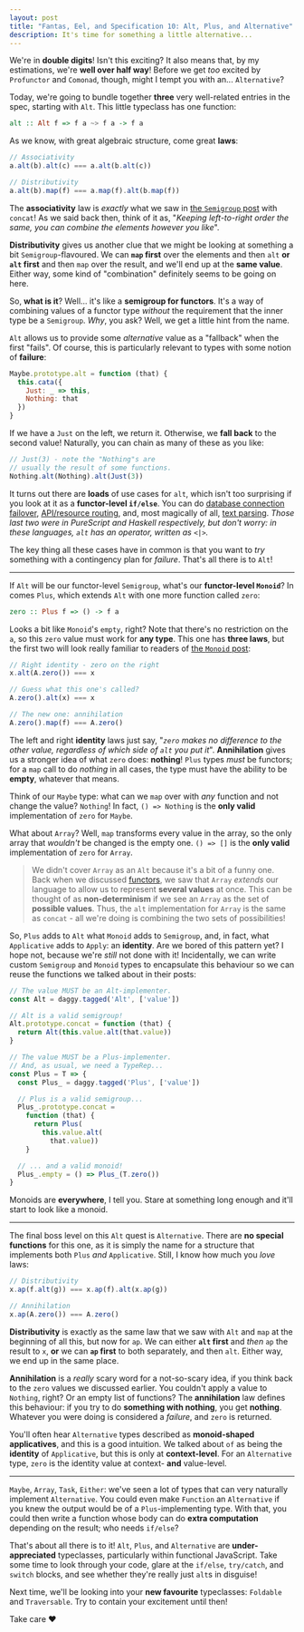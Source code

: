 ```yaml
---
layout: post
title: "Fantas, Eel, and Specification 10: Alt, Plus, and Alternative"
description: It's time for something a little alternative...
---
```


We're in **double digits**! Isn't this exciting? It also means that, by my estimations, we're **well over half way**! Before we get _too_ excited by `Profunctor` and `Comonad`, though, might I tempt you with an... `Alternative`?

Today, we're going to bundle together **three** very well-related entries in the spec, starting with `Alt`. This little typeclass has one function:

```haskell
alt :: Alt f => f a ~> f a -> f a
```

As we know, with great algebraic structure, come great **laws**:

```javascript
// Associativity
a.alt(b).alt(c) === a.alt(b.alt(c))

// Distributivity
a.alt(b).map(f) === a.map(f).alt(b.map(f))
```

The **associativity** law is _exactly_ what we saw in [the `Semigroup` post](/2017/03/13/fantas-eel-and-specification-4/) with `concat`! As we said back then, think of it as, "_Keeping left-to-right order the same, you can combine the elements however you like_".

**Distributivity** gives us another clue that we might be looking at something a bit `Semigroup`-flavoured. We can **`map` first** over the elements and then `alt` **or** **`alt` first** and then `map` over the result, and we'll end up at the **same value**. Either way, some kind of "combination" definitely seems to be going on here.

So, **what is it**? Well... it's like a **semigroup for functors**. It's a way of combining values of a functor type _without_ the requirement that the inner type be a `Semigroup`. _Why_, you ask? Well, we get a little hint from the name.

`Alt` allows us to provide some _alternative_ value as a "fallback" when the first "fails". Of course, this is particularly relevant to types with some notion of **failure**:

```javascript
Maybe.prototype.alt = function (that) {
  this.cata({
    Just: _ => this,
    Nothing: that
  })
}
```

If we have a `Just` on the left, we return it. Otherwise, we **fall back** to the second value! Naturally, you can chain as many of these as you like:

```javascript
// Just(3) - note the "Nothing"s are
// usually the result of some functions.
Nothing.alt(Nothing).alt(Just(3))
```

It turns out there are **loads** of use cases for `alt`, which isn't too surprising if you look at it as a **functor-level `if/else`**. You can do [database connection failover](https://gist.github.com/i-am-tom/9651cd1e95443c4cbf3953429e988b07), [API/resource routing](https://github.com/slamdata/purescript-routing/blame/master/GUIDE.md#L96-L102), and, most magically of all, [text parsing](https://github.com/purescript/purescript/blob/master/src/Language/PureScript/Parser/Declarations.hs#L161-L169). _Those last two were in PureScript and Haskell respectively, but don't worry: in these languages, `alt` has an operator, written as `<|>`._

The key thing all these cases have in common is that you want to _try_ something with a contingency plan for _failure_. That's all there is to `Alt`!

---

If `Alt` will be our functor-level `Semigroup`, what's our **functor-level `Monoid`**? In comes `Plus`, which extends `Alt` with one more function called `zero`:

```haskell
zero :: Plus f => () -> f a
```

Looks a bit like `Monoid`'s `empty`, right? Note that there's no restriction on the `a`, so this `zero` value must work for **any type**. This one has **three laws**, but the first two will look really familiar to readers of [the `Monoid` post](/2017/03/21/fantas-eel-and-specification-5/):

```javascript
// Right identity - zero on the right
x.alt(A.zero()) === x

// Guess what this one's called?
A.zero().alt(x) === x

// The new one: annihilation
A.zero().map(f) === A.zero()
```

The left and right **identity** laws just say, "_`zero` makes no difference to the other value, regardless of which side of `alt` you put it_". **Annihilation** gives us a stronger idea of what `zero` does: **nothing**! `Plus` types _must_ be functors; for a `map` call to do _nothing_ in all cases, the type must have the ability to be **empty**, whatever that means.

Think of our `Maybe` type: what can we `map` over with _any_ function and not change the value? `Nothing`! In fact, `() => Nothing` is the **only valid** implementation of `zero` for `Maybe`.

What about `Array`? Well, `map` transforms every value in the array, so the only array that _wouldn't_ be changed is the empty one. `() => []` is the **only valid** implementation of `zero` for `Array`.

> We didn't cover `Array` as an `Alt` because it's a bit of a funny one. Back when we discussed [functors](/2017/03/27/fantas-eel-and-specification-6/), we saw that `Array` _extends_ our language to allow us to represent **several values** at once. This can be thought of as **non-determinism** if we see an `Array` as the set of **possible values**. Thus, the `alt` implementation for `Array` is the same as `concat` - all we're doing is combining the two sets of possibilities!

So, `Plus` adds to `Alt` what `Monoid` adds to `Semigroup`, and, in fact, what `Applicative` adds to `Apply`: an **identity**. Are we bored of this pattern yet? I hope not, because we're _still_ not done with it! Incidentally, we can write custom `Semigroup` and `Monoid` types to encapsulate this behaviour so we can reuse the functions we talked about in their posts:

```javascript
// The value MUST be an Alt-implementer.
const Alt = daggy.tagged('Alt', ['value'])

// Alt is a valid semigroup!
Alt.prototype.concat = function (that) {
  return Alt(this.value.alt(that.value))
}

// The value MUST be a Plus-implementer.
// And, as usual, we need a TypeRep...
const Plus = T => {
  const Plus_ = daggy.tagged('Plus', ['value'])

  // Plus is a valid semigroup...
  Plus_.prototype.concat =
    function (that) {
      return Plus(
        this.value.alt(
          that.value))
    }

  // ... and a valid monoid!
  Plus_.empty = () => Plus_(T.zero())
}
```

Monoids are **everywhere**, I tell you. Stare at something long enough and it'll start to look like a monoid.

---

The final boss level on this `Alt` quest is `Alternative`. There are **no special functions** for this one, as it is simply the name for a structure that implements both `Plus` _and_ `Applicative`. Still, I know how much you _love_ laws:

```javascript
// Distributivity
x.ap(f.alt(g)) === x.ap(f).alt(x.ap(g))

// Annihilation
x.ap(A.zero()) === A.zero()
```

**Distributivity** is exactly as the same law that we saw with `Alt` and `map` at the beginning of all this, but now for `ap`. We can either **`alt` first** and _then_ `ap` the result to `x`, **or** we can **`ap` first** to both separately, and then `alt`. Either way, we end up in the same place.

**Annihilation** is a _really_ scary word for a not-so-scary idea, if you think back to the `zero` values we discussed earlier. You couldn't apply a value to `Nothing`, right? Or an empty list of functions? The **annihilation** law defines this behaviour: if you try to do **something with nothing**, you get **nothing**. Whatever you were doing is considered a _failure_, and `zero` is returned.

You'll often hear `Alternative` types described as **monoid-shaped applicatives**, and this is a good intuition. We talked about `of` as being the **identity** of `Applicative`, but this is only at **context-level**. For an `Alternative` type, `zero` is the identity value at context- **and** value-level.

---

`Maybe`, `Array`, `Task`, `Either`: we've seen a lot of types that can very naturally implement `Alternative`. You could even make `Function` an `Alternative` if you knew the output would be of a `Plus`-implementing type. With that, you could then write a function whose body can do **extra computation** depending on the result; who needs `if/else`?

That's about all there is to it! `Alt`, `Plus`, and `Alternative` are **under-appreciated** typeclasses, particularly within functional JavaScript. Take some time to look through your code, glare at the `if/else`, `try/catch`, and `switch` blocks, and see whether they're really just `alt`s in disguise!

Next time, we'll be looking into your **new favourite** typeclasses: `Foldable` and `Traversable`. Try to contain your excitement until then!

Take care &hearts;
